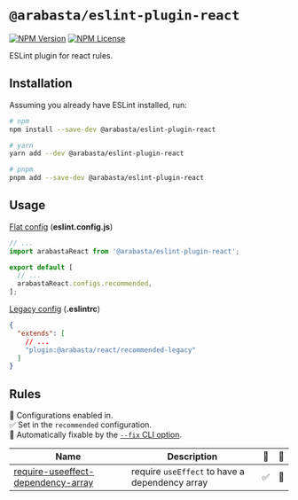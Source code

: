 # `@arabasta/eslint-plugin-react`

[![NPM Version](https://img.shields.io/npm/v/%40arabasta%2Feslint-plugin-react)](https://www.npmjs.com/package/@arabasta/eslint-plugin-react)
[![NPM License](https://img.shields.io/npm/l/%40arabasta%2Feslint-plugin-react)](https://github.com/CloudNStoyan/arabasta/blob/main/eslint-plugin-react/LICENSE)

ESLint plugin for react rules.

## Installation

Assuming you already have ESLint installed, run:

```sh
# npm
npm install --save-dev @arabasta/eslint-plugin-react

# yarn
yarn add --dev @arabasta/eslint-plugin-react

# pnpm
pnpm add --save-dev @arabasta/eslint-plugin-react
```

## Usage

[Flat config](https://eslint.org/docs/latest/use/configure/configuration-files)
(**eslint.config.js**)

```js
// ...
import arabastaReact from '@arabasta/eslint-plugin-react';

export default [
  // ...
  arabastaReact.configs.recommended,
];
```

[Legacy config](https://eslint.org/docs/latest/use/configure/configuration-files-deprecated)
(**.eslintrc**)

```json
{
  "extends": [
    // ...
    "plugin:@arabasta/react/recommended-legacy"
  ]
}
```

## Rules

💼 Configurations enabled in.\
✅ Set in the `recommended` configuration.\
🔧 Automatically fixable by the [`--fix` CLI option](https://eslint.org/docs/user-guide/command-line-interface#--fix).

| Name                                                                                   | Description                                    | 💼  | 🔧  |
| -------------------------------------------------------------------------------------- | ---------------------------------------------- | --- | --- |
| [require-useeffect-dependency-array](docs/rules/require-useeffect-dependency-array.md) | require `useEffect` to have a dependency array | ✅  | 🔧  |
